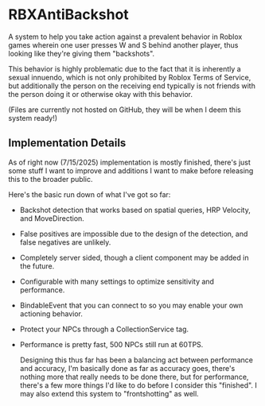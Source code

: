 # RBXAntiBackshot
A system to help you take action against a prevalent behavior in Roblox games wherein one user presses W and S behind another player, thus looking like they're giving them "backshots".

This behavior is highly problematic due to the fact that it is inherently a sexual innuendo, which is not only prohibited by Roblox Terms of Service, but additionally the person on the receiving end typically is not friends with the person doing it or otherwise okay with this behavior.

(Files are currently not hosted on GitHub, they will be when I deem this system ready!)

## Implementation Details
As of right now (7/15/2025) implementation is mostly finished, there's just some stuff I want to improve and additions I want to make before releasing this to the broader public.

Here's the basic run down of what I've got so far:
- Backshot detection that works based on spatial queries, HRP Velocity, and MoveDirection.
- False positives are impossible due to the design of the detection, and false negatives are unlikely.
- Completely server sided, though a client component may be added in the future.
- Configurable with many settings to optimize sensitivity and performance.
- BindableEvent that you can connect to so you may enable your own actioning behavior.
- Protect your NPCs through a CollectionService tag.
- Performance is pretty fast, 500 NPCs still run at 60TPS.

  Designing this thus far has been a balancing act between performance and accuracy, I'm basically done as far as accuracy goes, there's nothing more that really needs to be done there, but for performance, there's a few more things I'd like to do before I consider this "finished". I may also extend this system to "frontshotting" as well.
